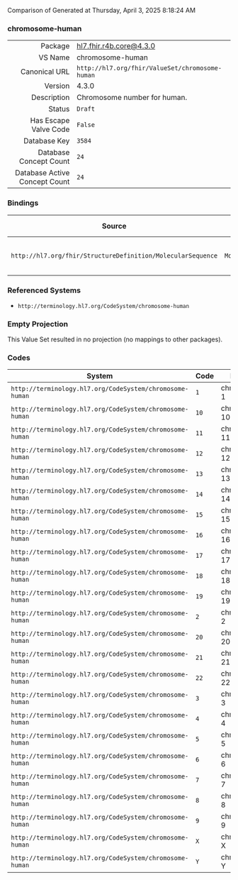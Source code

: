 Comparison of 
Generated at Thursday, April 3, 2025 8:18:24 AM

### chromosome-human

|      |     |
| ---: | --- |
| Package | hl7.fhir.r4b.core@4.3.0 |
| VS Name | chromosome-human |
| Canonical URL | `http://hl7.org/fhir/ValueSet/chromosome-human` |
| Version | 4.3.0 |
| Description | Chromosome number for human. |
| Status | `Draft` |
| Has Escape Valve Code | `False` |
| Database Key | `3584` |
| Database Concept Count | `24` |
| Database Active Concept Count | `24` |
### Bindings

| Source | Element | Binding | Strength | Element Short |
| ------ | ------- | ------- | -------- | ------------- |
| `http://hl7.org/fhir/StructureDefinition/MolecularSequence` | `MolecularSequence.referenceSeq.chromosome` | `http://hl7.org/fhir/ValueSet/chromosome-human` | `Example` | Chromosome containing genetic finding |

### Referenced Systems

* `http://terminology.hl7.org/CodeSystem/chromosome-human`
### Empty Projection

This Value Set resulted in no projection (no mappings to other packages).

### Codes

| System | Code | Display |
| ------ | ---- | ------- |
| `http://terminology.hl7.org/CodeSystem/chromosome-human` | `1` | chromosome 1 |
| `http://terminology.hl7.org/CodeSystem/chromosome-human` | `10` | chromosome 10 |
| `http://terminology.hl7.org/CodeSystem/chromosome-human` | `11` | chromosome 11 |
| `http://terminology.hl7.org/CodeSystem/chromosome-human` | `12` | chromosome 12 |
| `http://terminology.hl7.org/CodeSystem/chromosome-human` | `13` | chromosome 13 |
| `http://terminology.hl7.org/CodeSystem/chromosome-human` | `14` | chromosome 14 |
| `http://terminology.hl7.org/CodeSystem/chromosome-human` | `15` | chromosome 15 |
| `http://terminology.hl7.org/CodeSystem/chromosome-human` | `16` | chromosome 16 |
| `http://terminology.hl7.org/CodeSystem/chromosome-human` | `17` | chromosome 17 |
| `http://terminology.hl7.org/CodeSystem/chromosome-human` | `18` | chromosome 18 |
| `http://terminology.hl7.org/CodeSystem/chromosome-human` | `19` | chromosome 19 |
| `http://terminology.hl7.org/CodeSystem/chromosome-human` | `2` | chromosome 2 |
| `http://terminology.hl7.org/CodeSystem/chromosome-human` | `20` | chromosome 20 |
| `http://terminology.hl7.org/CodeSystem/chromosome-human` | `21` | chromosome 21 |
| `http://terminology.hl7.org/CodeSystem/chromosome-human` | `22` | chromosome 22 |
| `http://terminology.hl7.org/CodeSystem/chromosome-human` | `3` | chromosome 3 |
| `http://terminology.hl7.org/CodeSystem/chromosome-human` | `4` | chromosome 4 |
| `http://terminology.hl7.org/CodeSystem/chromosome-human` | `5` | chromosome 5 |
| `http://terminology.hl7.org/CodeSystem/chromosome-human` | `6` | chromosome 6 |
| `http://terminology.hl7.org/CodeSystem/chromosome-human` | `7` | chromosome 7 |
| `http://terminology.hl7.org/CodeSystem/chromosome-human` | `8` | chromosome 8 |
| `http://terminology.hl7.org/CodeSystem/chromosome-human` | `9` | chromosome 9 |
| `http://terminology.hl7.org/CodeSystem/chromosome-human` | `X` | chromosome X |
| `http://terminology.hl7.org/CodeSystem/chromosome-human` | `Y` | chromosome Y |

